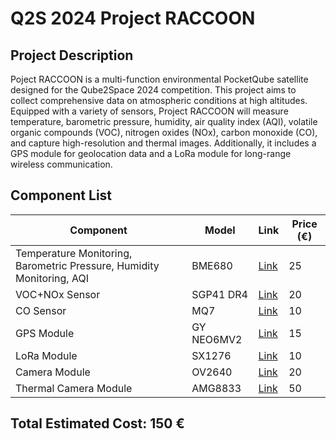 # Q2S 2024 Project RACCOON

## Project Description
Poject RACCOON is a multi-function environmental PocketQube satellite designed for the Qube2Space 2024 competition. This project aims to collect comprehensive data on atmospheric conditions at high altitudes. Equipped with a variety of sensors, Project RACCOON will measure temperature, barometric pressure, humidity, air quality index (AQI), volatile organic compounds (VOC), nitrogen oxides (NOx), carbon monoxide (CO), and capture high-resolution and thermal images. Additionally, it includes a GPS module for geolocation data and a LoRa module for long-range wireless communication.

## Component List

| Component              | Model          | Link                                      | Price (€) |
|------------------------|----------------|-------------------------------------------|-----------|
| Temperature Monitoring, Barometric Pressure, Humidity Monitoring, AQI | BME680         | [Link](https://www.optimusdigital.ro/ro/senzori-de-gaze/8664-senzor-de-gaz-metano-azot-dioxid-de-carbon-arduino-mq2-mq-2.html) | 25        |
| VOC+NOx Sensor         | SGP41 DR4      | [Link](https://www.digikey.ro/en/products/detail/sensirion-ag/SGP41-D-R4/13925115) | 20        |
| CO Sensor              | MQ7            | [Link](https://www.optimusdigital.ro/ro/senzori-de-gaze/8673-senzor-de-gaz-monoxid-de-carbon-mq-7.html) | 10        |
| GPS Module             | GY NEO6MV2     | [Link](https://www.optimusdigital.ro/ro/module-gps/2387-modul-gps-cu-antena-gy-neo6mv2.html) | 15        |
| LoRa Module            | SX1276         | [Link](https://www.optimusdigital.ro/ro/module-wireless/2468-modul-wireless-lora-sx1276-433mhz.html) | 10        |
| Camera Module          | OV2640         | [Link](https://www.optimusdigital.ro/ro/module-camere/3277-modul-camera-ov2640.html) | 20        |
| Thermal Camera Module  | AMG8833        | [Link](https://www.digikey.ro/en/products/detail/panasonic-electronic-components/AMG8833/5850779) | 50        |

## Total Estimated Cost: 150 €
